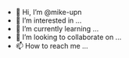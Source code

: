 - 👋 Hi, I’m @mike-upn
- 👀 I’m interested in ...
- 🌱 I’m currently learning ...
- 💞️ I’m looking to collaborate on ...
- 📫 How to reach me ...

<!---
mike-upn/mike-upn is a ✨ special ✨ repository because its `README.md` (this file) appears on your GitHub profile.
You can click the Preview link to take a look at your changes.
--->

